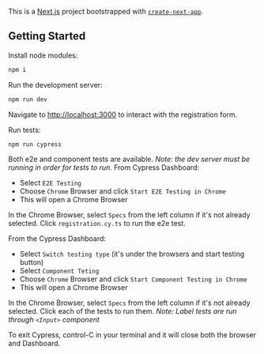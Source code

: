 This is a [Next.js](https://nextjs.org/) project bootstrapped with [`create-next-app`](https://github.com/vercel/next.js/tree/canary/packages/create-next-app).

## Getting Started

Install node modules:

```bash
npm i
```

Run the development server:

```bash
npm run dev
```

Navigate to [http://localhost:3000](http://localhost:3000) to interact with the registration form.

Run tests:

```bash
npm run cypress
```

Both e2e and component tests are available.
_Note: the dev server must be running in order for tests to run._
From Cypress Dashboard:

- Select `E2E Testing`
- Choose `Chrome` Browser and click `Start E2E Testing in Chrome`
- This will open a Chrome Browser

In the Chrome Browser, select `Specs` from the left column if it's not already selected.
Click `registration.cy.ts` to run the e2e test.

From the Cypress Dashboard:

- Select `Switch testing type` (it's under the browsers and start testing button)
- Select `Component Teting`
- Choose `Chrome` Browser and click `Start Component Testing in Chrome`
- This will open a Chrome Browser

In the Chrome Browser, select `Specs` from the left column if it's not already selected.
Click each of the tests to run them.
_Note: Label tests are run through `<Input>` component_

To exit Cypress, control-C in your terminal and it will close both the browser and Dashboard.